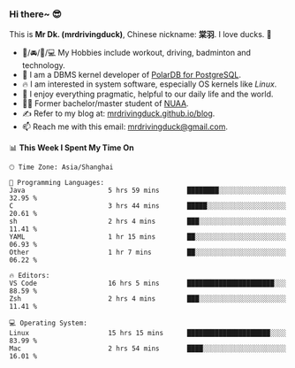 ### Hi there~ 😎

This is **Mr Dk. (mrdrivingduck)**, Chinese nickname: **棠羽**. I love ducks. 🦆

- 💪/🚘/🏸/💻 My Hobbies include workout, driving, badminton and technology.
- 🍊 I am a DBMS kernel developer of [PolarDB for PostgreSQL](https://github.com/ApsaraDB/PolarDB-for-PostgreSQL).
- 🔥 I am interested in system software, especially OS kernels like *Linux*.
- 🔧 I enjoy everything pragmatic, helpful to our daily life and the world.
- 👨‍🎓 Former bachelor/master student of [NUAA](https://en.wikipedia.org/wiki/Nanjing_University_of_Aeronautics_and_Astronautics).
- ✍ Refer to my blog at: [mrdrivingduck.github.io/blog](https://mrdrivingduck.github.io/blog/).
- 📫 Reach me with this email: [mrdrivingduck@gmail.com](mailto:mrdrivingduck@gmail.com).

<!--START_SECTION:waka-->
📊 **This Week I Spent My Time On** 

```text
🕑︎ Time Zone: Asia/Shanghai

💬 Programming Languages: 
Java                     5 hrs 59 mins       ████████░░░░░░░░░░░░░░░░░   32.95 % 
C                        3 hrs 44 mins       █████░░░░░░░░░░░░░░░░░░░░   20.61 % 
sh                       2 hrs 4 mins        ███░░░░░░░░░░░░░░░░░░░░░░   11.41 % 
YAML                     1 hr 15 mins        ██░░░░░░░░░░░░░░░░░░░░░░░   06.93 % 
Other                    1 hr 7 mins         ██░░░░░░░░░░░░░░░░░░░░░░░   06.22 % 

🔥 Editors: 
VS Code                  16 hrs 5 mins       ██████████████████████░░░   88.59 % 
Zsh                      2 hrs 4 mins        ███░░░░░░░░░░░░░░░░░░░░░░   11.41 % 

💻 Operating System: 
Linux                    15 hrs 15 mins      █████████████████████░░░░   83.99 % 
Mac                      2 hrs 54 mins       ████░░░░░░░░░░░░░░░░░░░░░   16.01 % 
```


<!--END_SECTION:waka-->

<!-- ![Mr Dk.'s GitHub Stats](https://github-readme-stats.vercel.app/api?username=mrdrivingduck&count_private&show_icons=true&theme=buefy) -->

<!-- ![Most Used Languages](https://github-readme-stats.vercel.app/api/top-langs/?username=mrdrivingduck&exclude_repo=mips32-CPU,snort-tcp-socket&theme=buefy&layout=compact&langs_count=10) -->


<!--
**mrdrivingduck/mrdrivingduck** is a ✨ _special_ ✨ repository because its `README.md` (this file) appears on your GitHub profile.

Here are some ideas to get you started:

- 🔭 I’m currently working on ...
- 🌱 I’m currently learning ...
- 👯 I’m looking to collaborate on ...
- 🤔 I’m looking for help with ...
- 💬 Ask me about ...
- 📫 How to reach me: ...
- 😄 Pronouns: ...
- ⚡ Fun fact: ...
-->
